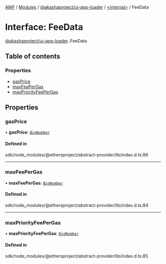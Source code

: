 [AWF](../README.md) / [Modules](../modules.md) / [@akashaproject/ui-app-loader](../modules/akashaproject_ui_app_loader.md) / [<internal\>](../modules/akashaproject_ui_app_loader._internal_.md) / FeeData

# Interface: FeeData

[@akashaproject/ui-app-loader](../modules/akashaproject_ui_app_loader.md).[<internal>](../modules/akashaproject_ui_app_loader._internal_.md).FeeData

## Table of contents

### Properties

- [gasPrice](akashaproject_ui_app_loader._internal_.FeeData.md#gasprice)
- [maxFeePerGas](akashaproject_ui_app_loader._internal_.FeeData.md#maxfeepergas)
- [maxPriorityFeePerGas](akashaproject_ui_app_loader._internal_.FeeData.md#maxpriorityfeepergas)

## Properties

### gasPrice

• **gasPrice**: [`BigNumber`](../classes/akashaproject_ui_app_loader._internal_.BigNumber.md)

#### Defined in

sdk/node_modules/@ethersproject/abstract-provider/lib/index.d.ts:86

___

### maxFeePerGas

• **maxFeePerGas**: [`BigNumber`](../classes/akashaproject_ui_app_loader._internal_.BigNumber.md)

#### Defined in

sdk/node_modules/@ethersproject/abstract-provider/lib/index.d.ts:84

___

### maxPriorityFeePerGas

• **maxPriorityFeePerGas**: [`BigNumber`](../classes/akashaproject_ui_app_loader._internal_.BigNumber.md)

#### Defined in

sdk/node_modules/@ethersproject/abstract-provider/lib/index.d.ts:85
